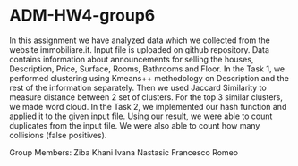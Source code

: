 # ADM-HW4-group6

In this assignment we have analyzed data which we collected from the website immobiliare.it. Input file is uploaded on github repository.
Data contains information about announcements for selling the houses, Description, Price, Surface, Rooms, Bathrooms and Floor.
In the Task 1, we performed clustering using Kmeans++ methodology on Description and the rest of the information separately. Then we used Jaccard Similarity to measure distance between 2 set of clusters. For the top 3 similar clusters, we made word cloud.
In the Task 2, we implemented our hash function and applied it to the given input file. Using our result, we were able to count duplicates from the input file. We were also able to count how many collisions (false positives).

Group Members:
Ziba Khani
Ivana Nastasic
Francesco Romeo
